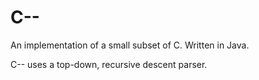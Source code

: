 # C--

An implementation of a small subset of C. Written in Java.

C-- uses a top-down, recursive descent parser.
